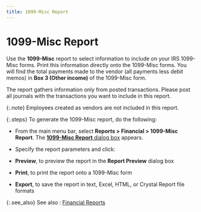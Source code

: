 ```yaml
---
title: 1099-Misc Report
---
```


# 1099-Misc Report


Use the **1099-Misc** report to  select information to include on your IRS 1099-Misc forms. Print this  information directly onto the 1099-Misc forms. You will find the total  payments made to the vendor (all payments less debit memos) in **Box 
 3 (Other income)** of the 1099-Misc form.


The report gathers information only from posted transactions. Please  post all journals with the transactions you want to include in this report.


{:.note}
Employees created as vendors are not included  in this report.


{:.steps}
To generate the 1099-Misc report, do the following:

- From the main  menu bar, select **Reports &gt; Financial 
 &gt; 1099-Misc Report**. The [**1099-Misc Report** dialog box]({{site.rpt_baseurl}}/misc/1099_misc_report_dialog_box.html) appears.
- Specify the  report parameters and click:


- **Preview**,  to preview the report in the **Report Preview** dialog box
- **Print**,  to print the report onto a 1099-Misc form
- **Export**,  to save the report in text, Excel, HTML, or Crystal Report file formats



{:.see_also}
See also
: [Financial Reports]({{site.rpt_baseurl}}/everest-reports/financial/financial.html)

